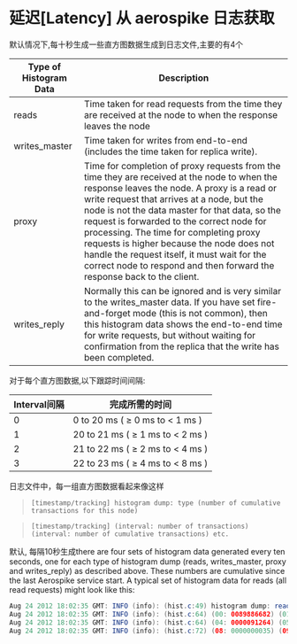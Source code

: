 # 延迟[Latency] 从 aerospike 日志获取

默认情况下,每十秒生成一些直方图数据生成到日志文件,主要的有4个

| Type of Histogram Data | Description |
| -- | -- |
| reads | Time taken for read requests from the time they are received at the node to when the response leaves the node |
| writes_master | Time taken for writes from end-to-end (includes the time taken for replica write).|
| proxy | Time for completion of proxy requests from the time they are received at the node to when the response leaves the node. A proxy is a read or write request that arrives at a node, but the node is not the data master for that data, so the request is forwarded to the correct node for processing. The time for completing proxy requests is higher because the node does not handle the request itself, it must wait for the correct node to respond and then forward the response back to the client. |
| writes_reply | Normally this can be ignored and is very similar to the writes_master data. If you have set fire-and-forget mode (this is not common), then this histogram data shows the end-to-end time for write requests, but without waiting for confirmation from the replica that the write has been completed.|


对于每个直方图数据,以下跟踪时间间隔:

| Interval间隔 | 完成所需的时间 |
| -- | -- |
| 0 | 0 to 20 ms ( ≥ 0 ms to < 1 ms ) |
| 1 | 20 to 21 ms ( ≥ 1 ms to < 2 ms ) |
| 2 | 21 to 22 ms ( ≥ 2 ms to < 4 ms ) |
| 3 | 22 to 23 ms ( ≥ 4 ms to < 8 ms )|



日志文件中，每一组直方图数据看起来像这样

>```[timestamp/tracking] histogram dump: type (number of cumulative transactions for this node)```

>```[timestamp/tracking] (interval: number of transactions) (interval: number of cumulative transactions) etc.```


默认, 每隔10秒生成there are four sets of histogram data generated every ten seconds, one for each type of histogram dump (reads, writes_master, proxy and writes_reply) as described above. These numbers are cumulative since the last Aerospike service start. A typical set of histogram data for reads (all read requests) might look like this:

```java 
Aug 24 2012 18:02:35 GMT: INFO (info): (hist.c:49) histogram dump: reads (90443310 total)
Aug 24 2012 18:02:35 GMT: INFO (info): (hist.c:64) (00: 0089886682) (01: 0000180363) (02: 0000107252) (03: 0000150313)
Aug 24 2012 18:02:35 GMT: INFO (info): (hist.c:64) (04: 0000091264) (05: 0000024060) (06: 0000003137) (07: 0000000154)
Aug 24 2012 18:02:35 GMT: INFO (info): (hist.c:72) (08: 0000000035) (09: 0000000029) (10: 0000000021)
```


